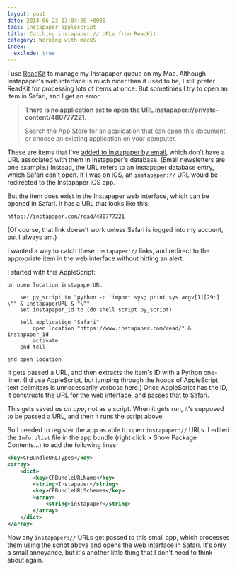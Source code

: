 ```yaml
---
layout: post
date: 2014-06-23 13:04:00 +0000
tags: instapaper applescript
title: Catching instapaper:// URLs from ReadKit
category: Working with macOS
index:
  exclude: true
---
```


I use [ReadKit][rk] to manage my Instapaper queue on my Mac.
Although Instapaper's web interface is much nicer than it used to be, I still prefer ReadKit for processing lots of items at once.
But sometimes I try to open an item in Safari, and I get an error:

> **There is no application set to open the URL instapaper://private-content/480777221.**
>
> Search the App Store for an application that can open this document, or choose an existing application on your computer.

These are items that I've [added to Instapaper by email][em], which don't have a URL associated with them in Instapaper's database.
(Email newsletters are one example.)
Instead, the URL refers to an Instapaper database entry, which Safari can't open.
If I was on iOS, an `instapaper://` URL would be redirected to the Instapaper iOS app.

But the item does exist in the Instapaper web interface, which can be opened in Safari.
It has a URL that looks like this:

```
https://instapaper.com/read/480777221
```

(Of course, that link doesn't work unless Safari is logged into my account, but I always am.)

I wanted a way to catch these `instapaper://` links, and redirect to the appropriate item in the web interface without hitting an alert.

I started with this AppleScript:

```applescript
on open location instapaperURL

    set py_script to "python -c 'import sys; print sys.argv[1][29:]' \"" & instapaperURL & "\""
    set instapaper_id to (do shell script py_script)

    tell application "Safari"
        open location "https://www.instapaper.com/read/" & instapaper_id
        activate
    end tell

end open location
```

It gets passed a URL, and then extracts the item's ID with a Python one-liner.
(I'd use AppleScript, but jumping through the hoops of AppleScript text delimiters is unnecessarily verbose here.)
Once AppleScript has the ID, it constructs the URL for the web interface, and passes that to Safari.

This gets saved *as an app*, not as a script.
When it gets run, it's supposed to be passed a URL, and then it runs the script above.

So I needed to register the app as able to open `instapaper://` URLs.
I edited the `Info.plist` file in the app bundle (right click > Show Package Contents…) to add the following lines:

```xml
<key>CFBundleURLTypes</key>
<array>
    <dict>
        <key>CFBundleURLName</key>
        <string>Instapaper</string>
        <key>CFBundleURLSchemes</key>
        <array>
            <string>instapaper</string>
        </array>
    </dict>
</array>
```

Now any `instapaper://` URLs get passed to this small app, which processes them using the script above and opens the web interface in Safari.
It's only a small annoyance, but it's another little thing that I don't need to think about again.

[rk]: http://readkitapp.com
[em]: https://www.instapaper.com/save/email
